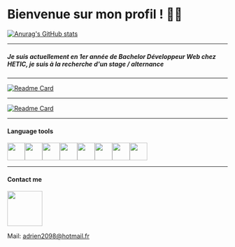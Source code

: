 # Bienvenue sur mon profil ! 🐱‍👤


[![Anurag's GitHub stats](https://github-readme-stats.vercel.app/api?username=jinsu77&show_icons=true&&bg_color=22272E&theme=dark)](https://github.com/anuraghazra/github-readme-stats)

---

##### Je suis actuellement en 1er année de Bachelor Développeur Web chez HETIC, je suis à la recherche d'un stage / alternance


---


[![Readme Card](https://github-readme-stats.vercel.app/api/pin/?username=jinsu77&repo=Premier-projet-python&bg_color=22272E&theme=dark)](https://github.com/anuraghazra/Premier-projet-python)


---

[![Readme Card](https://github-readme-stats.vercel.app/api/pin/?username=jinsu77&repo=Social-network-PHP&bg_color=22272E&theme=dark)](https://github.com/anuraghazra/Social-network-PHP) 

---
#### Language tools

<img src="https://cdn.jsdelivr.net/gh/devicons/devicon/icons/html5/html5-original.svg" width="40"/><img src="https://cdn.jsdelivr.net/gh/devicons/devicon/icons/css3/css3-original.svg" width="40"/><img src="https://cdn.jsdelivr.net/gh/devicons/devicon/icons/javascript/javascript-original.svg" width="40"/><img src="https://cdn.jsdelivr.net/gh/devicons/devicon/icons/python/python-original.svg" width=40/><img src="https://cdn.jsdelivr.net/gh/devicons/devicon/icons/php/php-original.svg" width=40/><img src="https://cdn.jsdelivr.net/gh/devicons/devicon/icons/figma/figma-original.svg" width=40/><img src="https://cdn.jsdelivr.net/gh/devicons/devicon/icons/photoshop/photoshop-plain.svg" width=40/><img src="https://cdn.jsdelivr.net/gh/devicons/devicon/icons/mysql/mysql-original-wordmark.svg" width=40/>






---
#### Contact me

<a href="https://www.linkedin.com/in/adrien-ha-b39045226/"><img src="https://cdn.jsdelivr.net/gh/devicons/devicon/icons/linkedin/linkedin-original-wordmark.svg" width=80/>
</a>

Mail: adrien2098@hotmail.fr








